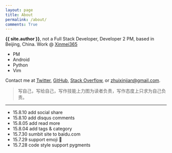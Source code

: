 ```yaml
---
layout: page
title: About
permalink: /about/
comments: True
---
```


**{{ site.author }}**, not a Full Stack Developer, Developer 2 PM, based in Beijing, China. Work @ [Xinmei365][4]

- PM
- Android
- Python
- Vim

Contact me at [Twitter][1], [GitHub][2], [Stack Overflow][3], or <zhuixinjian@gmail.com>.

[1]: https://twitter.com/zhuixinjian
[2]: https://github.com/zhuixinjian
[3]: http://stackoverflow.com/users/499743/zhuixinjian
[4]: http://www.xinmei365.com/

> 写自己，写给自己，写作技能上力图为读者负责，写作态度上只求为自己负责。

---
- 15.8.10 add social share
- 15.8.10 add disqus comments
- 15.8.05 add read more
- 15.8.04 add tags & category
- 15.7.30 sumbit site to baidu.com
- 15.7.29 support emoji :100:
- 15.7.28 code style support pygments

